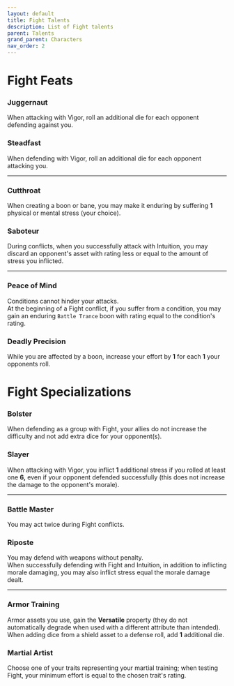 ```yaml
---
layout: default
title: Fight Talents
description: List of Fight talents
parent: Talents
grand_parent: Characters
nav_order: 2
---
```


# Fight Feats

### Juggernaut

When attacking with Vigor, roll an additional die for each opponent defending against you.

### Steadfast

When defending with Vigor, roll an additional die for each opponent attacking you.

---

### Cutthroat

When creating a boon or bane, you may make it enduring by suffering **1** physical or mental stress (your choice).

### Saboteur

During conflicts, when you successfully attack with Intuition, you may discard an opponent's asset with rating less or equal to the amount of stress you inflicted.

---

### Peace of Mind

Conditions cannot hinder your attacks.  
At the beginning of a Fight conflict, if you suffer from a condition, you may gain an enduring `Battle Trance` boon with rating equal to the condition's rating.

### Deadly Precision

While you are affected by a boon, increase your effort by **1** for each **1** your opponents roll.



# Fight Specializations

### Bolster

When defending as a group with Fight, your allies do not increase the difficulty and not add extra dice for your opponent(s).

### Slayer

When attacking with Vigor, you inflict **1** additional stress if you rolled at least one **6,** even if your opponent defended successfully (this does not increase the damage to the opponent's morale).

---

### Battle Master

You may act twice during Fight conflicts.

### Riposte

You may defend with weapons without penalty.  
When successfully defending with Fight and Intuition, in addition to inflicting morale damaging, you may also inflict stress equal the morale damage dealt.

---

### Armor Training

Armor assets you use, gain the **Versatile** property (they do not automatically degrade when used with a different attribute than intended).  
When adding dice from a shield asset to a defense roll, add **1** additional die.

### Martial Artist

Choose one of your traits representing your martial training; when testing Fight, your minimum effort is equal to the chosen trait's rating.
